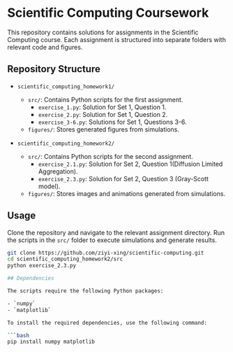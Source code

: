 # Scientific Computing Coursework

This repository contains solutions for assignments in the Scientific Computing course. Each assignment is structured into separate folders with relevant code and figures.

## Repository Structure

- `scientific_computing_homework1/`
  - `src/`: Contains Python scripts for the first assignment.
    - `exercise_1.py`: Solution for Set 1, Question 1.
    - `exercise_2.py`: Solution for Set 1, Question 2.
    - `exercise_3-6.py`: Solutions for Set 1, Questions 3-6.
  - `figures/`: Stores generated figures from simulations.

- `scientific_computing_homework2/`
  - `src/`: Contains Python scripts for the second assignment.
    - `exercise_2.1.py`: Solution for Set 2, Question 1(Diffusion Limited Aggregation).
    - `exercise_2.3.py`: Solution for Set 2, Question 3 (Gray-Scott model).
  - `figures/`: Stores images and animations generated from simulations.

## Usage

Clone the repository and navigate to the relevant assignment directory. Run the scripts in the `src/` folder to execute simulations and generate results.

```bash
git clone https://github.com/ziyi-xing/scientific-computing.git
cd scientific_computing_homework2/src
python exercise_2.3.py

## Dependencies

The scripts require the following Python packages:

- `numpy`
- `matplotlib`

To install the required dependencies, use the following command:

```bash
pip install numpy matplotlib
